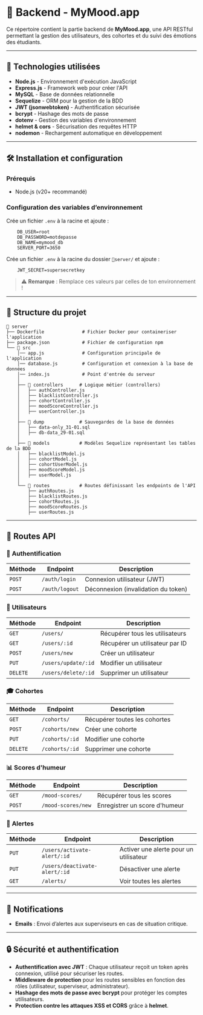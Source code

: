 # 🎯 Backend - MyMood.app

Ce répertoire contient la partie backend de **MyMood.app**, une API RESTful permettant la gestion des utilisateurs, des cohortes et du suivi des émotions des étudiants.

---

## 🚀 Technologies utilisées

- **Node.js** - Environnement d'exécution JavaScript
- **Express.js** - Framework web pour créer l'API
- **MySQL** - Base de données relationnelle
- **Sequelize** - ORM pour la gestion de la BDD
- **JWT (jsonwebtoken)** - Authentification sécurisée
- **bcrypt** - Hashage des mots de passe
- **dotenv** - Gestion des variables d'environnement
- **helmet & cors** - Sécurisation des requêtes HTTP
- **nodemon** - Rechargement automatique en développement

---

## 🛠️ Installation et configuration

### Prérequis

- Node.js (v20+ recommandé)

### Configuration des variables d’environnement

Crée un fichier `.env` à la racine et ajoute :

```env
    DB_USER=root
    DB_PASSWORD=motdepasse
    DB_NAME=mymood_db
    SERVER_PORT=3650
```

Crée un fichier `.env` à la racine du dossier `📂server/` et ajoute :
```env
    JWT_SECRET=supersecretkey
```

> ⚠️ **Remarque** : Remplace ces valeurs par celles de ton environnement !

---

## 📂 Structure du projet

```
📂 server
├── Dockerfile              # Fichier Docker pour containeriser l'application
├── package.json            # Fichier de configuration npm
└── 📂 src
    │── app.js              # Configuration principale de l'application
    │── database.js         # Configuration et connexion à la base de données
    │── index.js            # Point d'entrée du serveur
    │
    ├── 📂 controllers      # Logique métier (controllers)
    │   ├── authController.js
    │   ├── blacklistController.js
    │   ├── cohortController.js
    │   ├── moodScoreController.js
    │   ├── userController.js
    │
    ├── 📂 dump             # Sauvegardes de la base de données
    │   ├── data-only_31-01.sql
    │   ├── db-data_29-01.sql
    │
    ├── 📂 models           # Modèles Sequelize représentant les tables de la BDD
    │   ├── blacklistModel.js
    │   ├── cohortModel.js
    │   ├── cohortUserModel.js
    │   ├── moodScoreModel.js
    │   ├── userModel.js
    │
    └── 📂 routes           # Routes définissant les endpoints de l'API
        ├── authRoutes.js
        ├── blacklistRoutes.js
        ├── cohortRoutes.js
        ├── moodScoreRoutes.js
        ├── userRoutes.js
```

---

## 📡 Routes API

### 🔑 **Authentification**
| Méthode | Endpoint        | Description |
|---------|----------------|-------------|
| `POST`  | `/auth/login`  | Connexion utilisateur (JWT) |
| `POST`  | `/auth/logout` | Déconnexion (invalidation du token) |

### 👥 **Utilisateurs**
| Méthode | Endpoint         | Description |
|---------|-----------------|-------------|
| `GET`   | `/users/`        | Récupérer tous les utilisateurs |
| `GET`   | `/users/:id`     | Récupérer un utilisateur par ID |
| `POST`  | `/users/new`     | Créer un utilisateur |
| `PUT`   | `/users/update/:id` | Modifier un utilisateur |
| `DELETE` | `/users/delete/:id` | Supprimer un utilisateur |

### 🎓 **Cohortes**
| Méthode | Endpoint         | Description |
|---------|-----------------|-------------|
| `GET`   | `/cohorts/`      | Récupérer toutes les cohortes |
| `POST`  | `/cohorts/new`   | Créer une cohorte |
| `PUT`   | `/cohorts/:id`   | Modifier une cohorte |
| `DELETE` | `/cohorts/:id`  | Supprimer une cohorte |

### 📊 **Scores d'humeur**
| Méthode | Endpoint            | Description |
|---------|--------------------|-------------|
| `GET`   | `/mood-scores/`    | Récupérer tous les scores |
| `POST`  | `/mood-scores/new` | Enregistrer un score d'humeur |

### 🚨 **Alertes**
| Méthode | Endpoint                   | Description |
|---------|----------------------------|-------------|
| `PUT`   | `/users/activate-alert/:id`   | Activer une alerte pour un utilisateur |
| `PUT`   | `/users/deactivate-alert/:id` | Désactiver une alerte |
| `GET`   | `/alerts/`                    | Voir toutes les alertes |

---

## 🔔 Notifications

- **Emails** : Envoi d’alertes aux superviseurs en cas de situation critique.

---

## 🔒 Sécurité et authentification

- **Authentification avec JWT** : Chaque utilisateur reçoit un token après connexion, utilisé pour sécuriser les routes.
- **Middleware de protection** pour les routes sensibles en fonction des rôles (utilisateur, superviseur, administrateur).
- **Hashage des mots de passe avec bcrypt** pour protéger les comptes utilisateurs.
- **Protection contre les attaques XSS et CORS** grâce à **helmet**.

